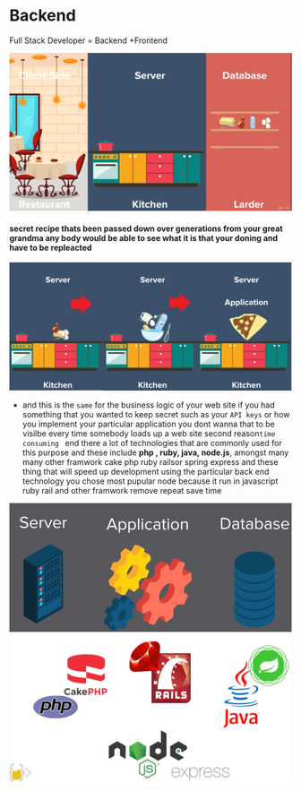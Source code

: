 # Backend
Full Stack Developer = Backend +Frontend

![backend](https://github.com/wer340/javaScript/blob/main/backend/images/backend2.png?raw=true)

#### secret recipe thats been passed down over generations from your great grandma any body would be able to see what it is that your doning and have to be repleacted
![server](https://raw.githubusercontent.com/wer340/javaScript/main/backend/images/serverA.png)
+ and this is the `same` for the business logic of your web site
if you had something that you wanted to keep secret such as your `API keys`
or how you implement your particular application you dont wanna that to be visilbe
every time somebody loads up a web site
second reason`time consuming `
end there a lot of technologies that are commonly used for this purpose and 
these include **php , ruby, java, node.js**, amongst many many other
framwork 
cake php ruby railsor spring express and these thing that will speed up
development using the particular back end technology you chose 
most pupular  node because it run in javascript  
 ruby rail and other framwork remove repeat save time
 
 ![webApp](https://raw.githubusercontent.com/wer340/javaScript/main/backend/images/backend.png)
 ![framework](https://raw.githubusercontent.com/wer340/javaScript/main/backend/images/program.png)
